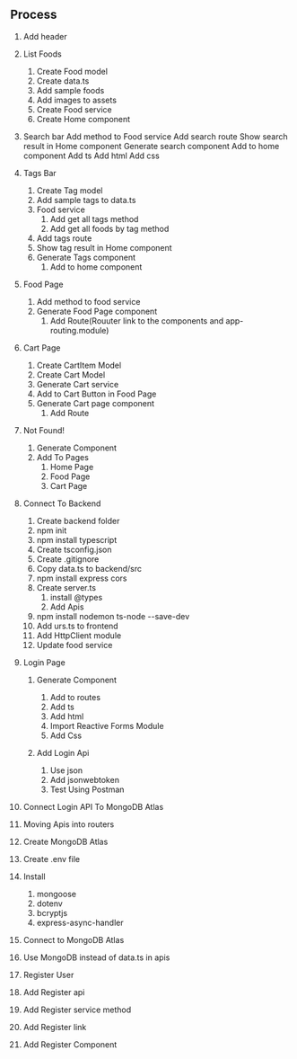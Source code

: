 ## Process

1. Add header

2. List Foods

   1. Create Food model
   2. Create data.ts
   3. Add sample foods
   4. Add images to assets
   5. Create Food service
   6. Create Home component

3. Search bar
   Add method to Food service
   Add search route
   Show search result in Home component
   Generate search component
   Add to home component
   Add ts
   Add html
   Add css

4. Tags Bar

   1. Create Tag model
   2. Add sample tags to data.ts
   3. Food service
      1. Add get all tags method
      2. Add get all foods by tag method
   4. Add tags route
   5. Show tag result in Home component
   6. Generate Tags component
      1. Add to home component

5. Food Page

   1. Add method to food service
   2. Generate Food Page component
      1. Add Route(Rouuter link to the components and app-routing.module)

6. Cart Page

   1. Create CartItem Model
   2. Create Cart Model
   3. Generate Cart service
   4. Add to Cart Button in Food Page
   5. Generate Cart page component
      1. Add Route

7. Not Found!

   1. Generate Component
   2. Add To Pages
      1. Home Page
      2. Food Page
      3. Cart Page

8. Connect To Backend

   1. Create backend folder
   2. npm init
   3. npm install typescript
   4. Create tsconfig.json
   5. Create .gitignore
   6. Copy data.ts to backend/src
   7. npm install express cors
   8. Create server.ts
      1. install @types
      2. Add Apis
   9. npm install nodemon ts-node --save-dev
   10. Add urs.ts to frontend
   11. Add HttpClient module
   12. Update food service

9. Login Page

   1. Generate Component
      1. Add to routes
      2. Add ts
      3. Add html
      4. Import Reactive Forms Module
      5. Add Css
   
   2. Add Login Api
      1. Use json
      2. Add jsonwebtoken
      3. Test Using Postman

11. Connect Login API To MongoDB Atlas
   1. Moving Apis into routers
   2. Create MongoDB Atlas
   3. Create .env file
   4. Install
      1. mongoose
      2. dotenv
      3. bcryptjs
      4. express-async-handler
   5. Connect to MongoDB Atlas
   6. Use MongoDB instead of data.ts in apis

12. Register User
   1. Add Register api
   2. Add Register service method
   3. Add Register link
   4. Add Register Component